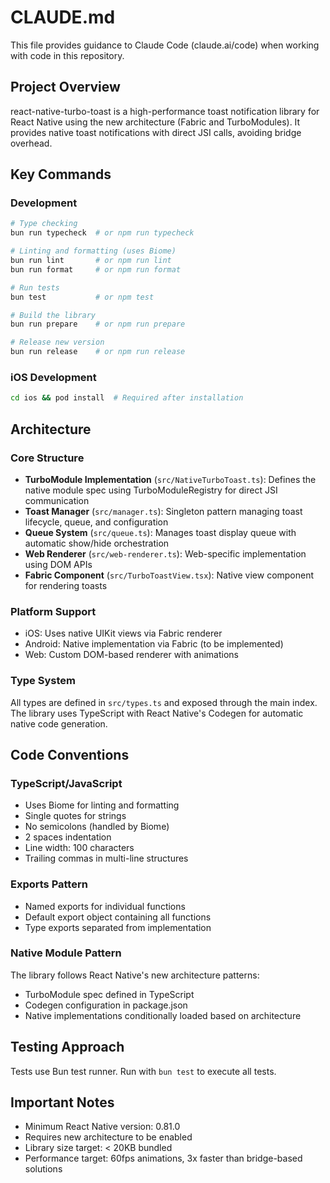 # CLAUDE.md

This file provides guidance to Claude Code (claude.ai/code) when working with code in this repository.

## Project Overview

react-native-turbo-toast is a high-performance toast notification library for React Native using the new architecture (Fabric and TurboModules). It provides native toast notifications with direct JSI calls, avoiding bridge overhead.

## Key Commands

### Development
```bash
# Type checking
bun run typecheck  # or npm run typecheck

# Linting and formatting (uses Biome)
bun run lint       # or npm run lint
bun run format     # or npm run format

# Run tests
bun test           # or npm test

# Build the library
bun run prepare    # or npm run prepare

# Release new version
bun run release    # or npm run release
```

### iOS Development
```bash
cd ios && pod install  # Required after installation
```

## Architecture

### Core Structure
- **TurboModule Implementation** (`src/NativeTurboToast.ts`): Defines the native module spec using TurboModuleRegistry for direct JSI communication
- **Toast Manager** (`src/manager.ts`): Singleton pattern managing toast lifecycle, queue, and configuration
- **Queue System** (`src/queue.ts`): Manages toast display queue with automatic show/hide orchestration
- **Web Renderer** (`src/web-renderer.ts`): Web-specific implementation using DOM APIs
- **Fabric Component** (`src/TurboToastView.tsx`): Native view component for rendering toasts

### Platform Support
- iOS: Uses native UIKit views via Fabric renderer
- Android: Native implementation via Fabric (to be implemented)
- Web: Custom DOM-based renderer with animations

### Type System
All types are defined in `src/types.ts` and exposed through the main index. The library uses TypeScript with React Native's Codegen for automatic native code generation.

## Code Conventions

### TypeScript/JavaScript
- Uses Biome for linting and formatting
- Single quotes for strings
- No semicolons (handled by Biome)
- 2 spaces indentation
- Line width: 100 characters
- Trailing commas in multi-line structures

### Exports Pattern
- Named exports for individual functions
- Default export object containing all functions
- Type exports separated from implementation

### Native Module Pattern
The library follows React Native's new architecture patterns:
- TurboModule spec defined in TypeScript
- Codegen configuration in package.json
- Native implementations conditionally loaded based on architecture

## Testing Approach
Tests use Bun test runner. Run with `bun test` to execute all tests.

## Important Notes
- Minimum React Native version: 0.81.0
- Requires new architecture to be enabled
- Library size target: < 20KB bundled
- Performance target: 60fps animations, 3x faster than bridge-based solutions